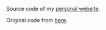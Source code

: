 Source code of my <a href="https://dcassol2020.github.io/"> personal website</a>.

Original code from <a href="https://github.com/dcassol/dcassol.github.io"> here</a>.

